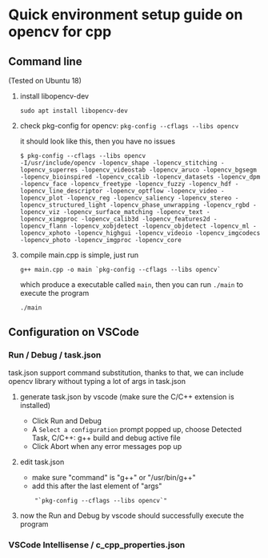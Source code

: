 Quick environment setup guide on opencv for cpp
===

Command line
---
(Tested on Ubuntu 18)
1. install libopencv-dev
    ```
    sudo apt install libopencv-dev
    ```
2. check pkg-config for opencv: `pkg-config --cflags --libs opencv`

    it should look like this, then you have no issues
    ```
    $ pkg-config --cflags --libs opencv
    -I/usr/include/opencv -lopencv_shape -lopencv_stitching -lopencv_superres -lopencv_videostab -lopencv_aruco -lopencv_bgsegm -lopencv_bioinspired -lopencv_ccalib -lopencv_datasets -lopencv_dpm -lopencv_face -lopencv_freetype -lopencv_fuzzy -lopencv_hdf -lopencv_line_descriptor -lopencv_optflow -lopencv_video -lopencv_plot -lopencv_reg -lopencv_saliency -lopencv_stereo -lopencv_structured_light -lopencv_phase_unwrapping -lopencv_rgbd -lopencv_viz -lopencv_surface_matching -lopencv_text -lopencv_ximgproc -lopencv_calib3d -lopencv_features2d -lopencv_flann -lopencv_xobjdetect -lopencv_objdetect -lopencv_ml -lopencv_xphoto -lopencv_highgui -lopencv_videoio -lopencv_imgcodecs -lopencv_photo -lopencv_imgproc -lopencv_core
    ```
3. compile main.cpp is simple, just run
    ```
    g++ main.cpp -o main `pkg-config --cflags --libs opencv`
    ```
    which produce a executable called `main`,
    then you can run `./main` to execute the program
    ```
    ./main
    ```

Configuration on VSCode
---

### Run / Debug / task.json

task.json support command substitution, thanks to that,
we can include opencv library without typing a lot of args in task.json

1. generate task.json by vscode (make sure the C/C++ extension is installed)

    - Click Run and Debug
    - A `Select a configuration` prompt popped up, choose Detected Task, C/C++: g++ build and debug active file
    - Click Abort when any error messages pop up

2. edit task.json

    - make sure "command" is "g++" or "/usr/bin/g++"
    - add this after the last element of "args"
    ```
        "`pkg-config --cflags --libs opencv`"
    ```

3. now the Run and Debug by vscode should successfully execute the program

### VSCode Intellisense / c_cpp_properties.json


